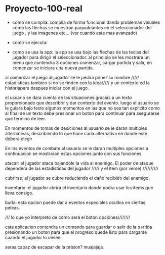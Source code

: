 # Proyecto-100-real

- como se compila: compila de forma funcional dando problemas visuales como las flechas se muestran parpadeantes en el seleccionador del juego , y las imagenes etc... (ver cuando este mas avanzado)

- como se ejecuta: 

- como se usa la app: la app se usa bajo las flechas de las teclas del jugador para dirigir el seleccionador. al principio se les mostrara un menu que contendra 3 opciones comenzar, cargar partida y salir, en comenzar se iniciara una nueva partida.

 al comenzar el juego al jugador se le pedira poner su nombre ///// estadisticas tambien si no se rinden con la idea///// y un contexto ed la historiapara despues iniciar con el juego.

el usuario se dara cuenta de las situaciones gracias a un texto proporcionado que describrir y dar contexto del evento. luego al usuario se le guiara bajo texto algunos momentos en las que no sea tan explicito como al final de un texto debe presionar un boton para continuar para asegurarse que termino de leer. 

En momentos de tomas de desiciones al usuario se le daran multiples alternativas, describiendo lo que hace cada alternativa en donde este debera elegir 

En los eventos de combate al usuario se le daran multiples opciones a continuacion se mostraran estas opciones junto con sus funciones

atacar: el jugador ataca bajandole la vida al enemigo. El poder de ataque dependera de las estadisticas del jugador ///// y el item (por verse).//////////

cubrirse: el jugador se cubre reduciendo el daño recibido del enemigo.

inventario: el jugador abrira el inventario donde podra usar los items que lleva consigo.
 
burla: esta opcion puede dar a eventos especiales ocultos en ciertas peleas.

/// lo que yo interpreto de como sera el boton opciones////////

esta aplicacion contendra un comando para guardar o salir de la partida presionando un boton para que el progreso quede listo para cargarse cuando el jugador lo desee

seras capaz de escapar de la prision? muajajaja.